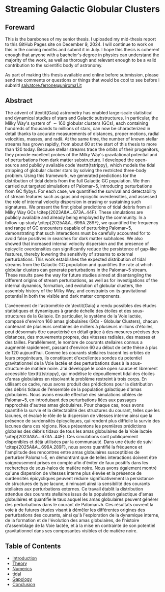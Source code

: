 # Streaming Galactic Globular Clusters

## Foreward
This is the barebones of my senior thesis. I uploaded my mid-thesis report to this GitHub Pages site on December 9, 2024. I will continue to work on this in the coming months and submit it in July. I hope this thesis is coherent enough that anyone with a bachelor's degree in physics can understand the majority of the work, as well as thorough and relevant enough to be a valid contribution to the scientific body of astronomy.


As part of making this thesis available and online before submission, please send me comments or questions or things that would be cool to see before I submit! salvatore.ferrone@uniroma1.it


## Abstract

The advent of \textit{Gaia} astrometry has enabled large-scale statistical and dynamical studies of stars and Galactic substructures. In particular, the Milky Way's system of $\sim 160$ globular clusters (GCs), each containing hundreds of thousands to millions of stars, can now be characterized in detail thanks to accurate measurements of distances, proper motions, radial velocities, masses, and radii. At the same time, the number of known stellar streams has grown rapidly, from about 60 at the start of this thesis to more than 120 today. Because stellar streams trace the orbits of their progenitors, they provide excellent probes of the Milky Way's gravitational potential and of perturbations from dark matter substructure. I developed the open-source and publicly available code \texttt{tstrippy}, which models the tidal stripping of globular cluster stars by solving the restricted three-body problem. Using this framework, we generated predictions for the distribution of tidal debris from the full Galactic GC population. We then carried out targeted simulations of Palomar~5, introducing perturbations from GC flybys. For each case, we quantified the survival and detectability of stream features such as gaps and epicyclic overdensities, and assessed the role of internal velocity dispersion in erasing or sustaining such signatures. We present the first global predictions of tidal debris from all Milky Way GCs \citep{2023A&A...673A..44F}. These simulations are publicly available and already being employed by the community. In a follow-up study \citep{2025A&A...699A.289F}, we quantified the frequency and range of GC encounters capable of perturbing Palomar~5, demonstrating that such interactions must be carefully accounted for to avoid false positives in searches for dark matter subhaloes. We also showed that increased internal velocity dispersion and the presence of epicyclic overdensities can significantly reduce the persistence of gap-like features, thereby lowering the sensitivity of streams to external perturbations. This work establishes the expected distribution of tidal streams from the Galactic GC population and quantifies the rate at which globular clusters can generate perturbations in the Palomar~5 stream. These results pave the way for future studies aimed at disentangling the different origins of stream perturbations, as well as for investigations of the internal dynamics, formation, and evolution of globular clusters, the assembly history of the Milky Way, and constraints on its gravitational potential in both the visible and dark matter components.



L'avènement de l'astrométrie de \textit{Gaia} a rendu possibles des études statistiques et dynamiques à grande échelle des étoiles et des sous-structures de la Galaxie. En particulier, le système de la Voie lactée, composé d'environ 160 amas globulaires (GCs - Globular Clusters), chacun contenant de plusieurs centaines de milliers à plusieurs millions d'étoiles, peut désormais être caractérisé en détail grâce à des mesures précises des distances, des mouvements propres, des vitesses radiales, des masses et des tailles. Parallèlement, le nombre de courants stellaires connus a augmenté rapidement, passant d'environ 60 au début de cette thèse à plus de 120 aujourd'hui. Comme les courants stellaires tracent les orbites de leurs progéniteurs, ils constituent d'excellentes sondes du potentiel gravitationnel de la Voie lactée et des perturbations dues à la sous-structure de matière noire. J'ai développé le code open source et librement accessible \texttt{tstrippy}, qui modélise le dépouillement tidal des étoiles d'amas globulaires en résolvant le problème restreint à trois corps. En utilisant ce cadre, nous avons produit des prédictions pour la distribution des débris tidaux de l'ensemble de la population galactique d'amas globulaires. Nous avons ensuite effectué des simulations ciblées de Palomar~5, en introduisant des perturbations liées aux passages rapprochés d'autres amas globulaires. Pour chaque cas, nous avons quantifié la survie et la détectabilité des structures du courant, telles que les lacunes, et évalué le rôle de la dispersion de vitesses interne ainsi que la présence de surdensités épicycliques, qui rendent plus difficile la survie des lacunes dans ces régions. Nous présentons les premières prédictions globales des débris tidaux de tous les amas globulaires de la Voie lactée \citep{2023A&A...673A..44F}. Ces simulations sont publiquement disponibles et déjà utilisées par la communauté. Dans une étude de suivi \citep{2025A&A...699A.289F}, nous avons quantifié la fréquence et l'amplitude des rencontres entre amas globulaires susceptibles de perturber Palomar~5, en démontrant que de telles interactions doivent être soigneusement prises en compte afin d'éviter de faux positifs dans les recherches de sous-halos de matière noire. Nous avons également montré qu'une dispersion de vitesses interne plus élevée et la présence de surdensités épicycliques peuvent réduire significativement la persistance de structures de type lacune, diminuant ainsi la sensibilité des courants stellaires aux perturbations externes. Ce travail établit la distribution attendue des courants stellaires issus de la population galactique d'amas globulaires et quantifie le taux auquel les amas globulaires peuvent générer des perturbations dans le courant de Palomar~5. Ces résultats ouvrent la voie à de futures études visant à démêler les différentes origines des perturbations des courants, ainsi qu'à l'exploration de la dynamique interne, de la formation et de l'évolution des amas globulaires, de l'histoire d'assemblage de la Voie lactée, et à la mise en contrainte de son potentiel gravitationnel dans ses composantes visibles et de matière noire.



## Table of Contents

- [Introduction](introduction.html)
- [Theory](theory.html)
- [Numerics](numerics.html)
- [tidal](tidal.html)
- [Gapology](Gapology.html)
- [Conclusion](Conclusion.html)

